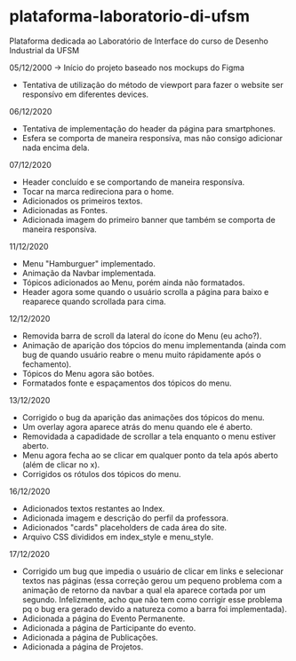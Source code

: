  # plataforma-laboratorio-di-ufsm
Plataforma dedicada ao Laboratório de Interface do curso de Desenho Industrial da UFSM

05/12/2000 -> Início do projeto baseado nos mockups do Figma
- Tentativa de utilização do método de viewport para fazer o website ser responsívo em diferentes devices.

06/12/2020
- Tentativa de implementação do header da página para smartphones.
- Esfera se comporta de maneira responsíva, mas não consigo adicionar nada encima dela.

07/12/2020
- Header concluído e se comportando de maneira responsíva.
- Tocar na marca redireciona para o home.
- Adicionados os primeiros textos.
- Adicionadas as Fontes.
- Adicionada imagem do primeiro banner que também se comporta de maneira responsíva.

11/12/2020
- Menu "Hamburguer" implementado.
- Animação da Navbar implementada.
- Tópicos adicionados ao Menu, porém ainda não formatados.
- Header agora some quando o usuário scrolla a página para baixo e reaparece quando scrollada para cima.

12/12/2020
- Removida barra de scroll da lateral do ícone do Menu (eu acho?).
- Animação de aparição dos tópcios do menu implementanda (ainda com bug de quando usuário reabre o menu muito rápidamente após o fechamento).
- Tópicos do Menu agora são botões.
- Formatados fonte e espaçamentos dos tópicos do menu.

13/12/2020
- Corrigido o bug da aparição das animações dos tópicos do menu.
- Um overlay agora aparece atrás do menu quando ele é aberto.
- Removidada a capadidade de scrollar a tela enquanto o menu estiver aberto.
- Menu agora fecha ao se clicar em qualquer ponto da tela após aberto (além de clicar no x).
- Corrigidos os rótulos dos tópicos do menu.

16/12/2020
- Adicionados textos restantes ao Index.
- Adicionada imagem e descrição do perfil da professora.
- Adicionados "cards" placeholders de cada área do site.
- Arquivo CSS divididos em index_style e menu_style.

17/12/2020
- Corrigido um bug que impedia o usuário de clicar em links e selecionar textos nas páginas (essa correção gerou um pequeno problema com a animação de retorno da navbar a qual ela aparece cortada por um segundo. Infelizmente, acho que não tem como corrigir esse problema pq o bug era gerado devido a natureza como a barra foi implementada).
- Adicionada a página do Evento Permanente.
- Adicionada a página de Participante do evento.
- Adicionada a página de Publicações.
- Adicionada a página de Projetos.
